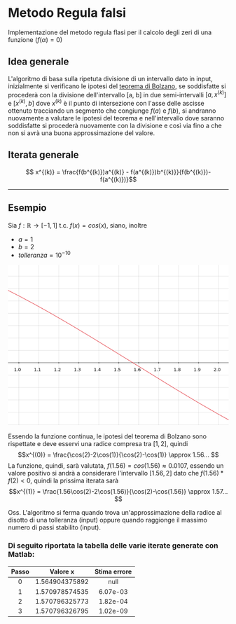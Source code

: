 # Metodo Regula falsi

Implementazione del metodo regula flasi per il calcolo degli zeri di una funzione $(f(\alpha) = 0)$

## Idea generale
L'algoritmo di basa sulla ripetuta divisione di un intervallo dato in input, inizialmente si verificano le ipotesi del [teorema di Bolzano](https://it.wikipedia.org/wiki/Teorema_di_Bolzano), se soddisfatte si procederà con la divisione dell'intervallo [a, b] in due semi-intervalli $[a, x^{(k)}]$ e $[x^{(k)} , b]$ dove $x^{(k)}$ è il punto di intersezione con l'asse delle ascisse ottenuto tracciando un segmento che congiunge $f(a)$ e $f(b)$, si andranno nuovamente a valutare le ipotesi del teorema e nell'intervallo dove saranno soddisfatte si procederà nuovamente con la divisione e così via fino a che non si avrà una buona approssimazione del valore.

## Iterata generale

$$ x^{(k)} = \frac{f(b^{(k)})a^{(k)} - f(a^{(k)})b^{(k)}}{f(b^{(k)})-f(a^{(k)})}$$

----

## Esempio 

Sia $f: \mathbb{R} \longrightarrow [-1, 1]$ t.c. $f(x) = cos(x)$,
siano, inoltre 
* $a = 1$
* $b = 2$  
* $tolleranza = 10^{-10}$

<div align="center"><img src="img/Cos.png" /></div>

Essendo la funzione continua, le ipotesi del teorema di Bolzano sono rispettate e deve esservi una radice compresa tra $[1, 2]$, quindi 
$$x^{(0)} = \frac{\cos(2)-2\cos(1)}{\cos(2)-\cos(1)} \approx 1.56... $$
La funzione, quindi, sarà valutata, $f(1.56) = cos(1.56) \approx 0.0107$, essendo un valore positivo si andrà a considerare l'intervallo $[1.56, 2]$ dato che $f(1.56)*f(2) < 0$, quindi la prissima iterata sarà
$$x^{(1)} = \frac{1.56\cos(2)-2\cos(1.56)}{\cos(2)-\cos(1.56)} \approx 1.57... $$

Oss. L'algoritmo si ferma quando trova un'approssimazione della radice al disotto di una tolleranza (input) oppure quando raggionge il massimo numero di passi stabilito (input).

### Di seguito riportata la tabella delle varie iterate generate con Matlab:

| Passo |    Valore x    | Stima errore  |
|:----: |      :----:    |    :----:     |
| 0     | 1.564904375892 | null          |
| 1     | 1.570978574535 | 6.07e-03      |
| 2     | 1.570796325773 | 1.82e-04      |
| 3     | 1.570796326795 | 1.02e-09      |
